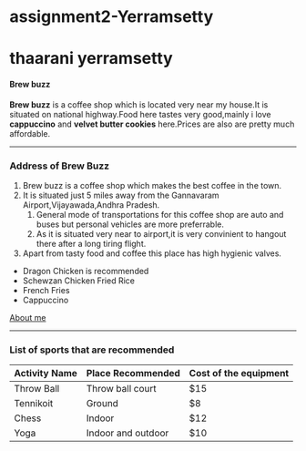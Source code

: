 # assignment2-Yerramsetty
# thaarani yerramsetty
#### Brew buzz

**Brew buzz** is a coffee shop which is located very near my house.It is situated on national highway.Food here tastes very good,mainly i love **cappuccino** and **velvet butter cookies** here.Prices are also are pretty much affordable.
***
### Address of Brew Buzz
1. Brew buzz is a coffee shop which makes the best coffee in the town.
2. It is situated just 5 miles away from the Gannavaram Airport,Vijayawada,Andhra Pradesh.
    1. General mode of transportations for this coffee shop are auto and buses but personal vehicles are more preferrable.
    2. As it is situated very near to airport,it is very convinient to hangout there after a long tiring flight.
3. Apart from tasty food and coffee this place has high hygienic valves.
* Dragon Chicken is recommended 
* Schewzan Chicken Fried Rice
* French Fries
* Cappuccino

[About me](ABOUTME.md)
***
### List of sports that are recommended 
| Activity Name | Place Recommended | Cost of the equipment |
|---|---|---|
| Throw Ball | Throw ball court | $15 |
| Tennikoit | Ground | $8 |
| Chess | Indoor | $12 |
| Yoga | Indoor and outdoor | $10 |

